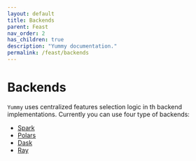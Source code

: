 ```yaml
---
layout: default
title: Backends
parent: Feast
nav_order: 2
has_children: true
description: "Yummy documentation."
permalink: /feast/backends
---
```


# Backends

`Yummy` uses centralized features selection logic in th backend implementations.
Currently you can use four type of backends:
* [Spark](/backends/spark)
* [Polars](/backends/polars)
* [Dask](/backends/dask)
* [Ray](/backends/ray)


